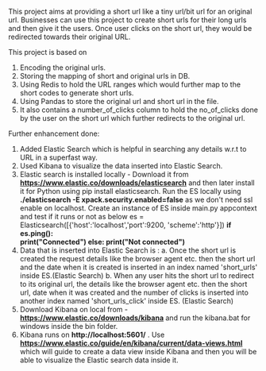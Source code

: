 This project aims at providing a short url like a tiny url/bit url for an original url.
Businesses can use this project to create short urls for their long urls and then give it the users.
Once user clicks on the short url, they would be redirected towards their original URL.

This project is based on
1. Encoding the original urls.
2. Storing the mapping of short and original urls in DB.
3. Using Redis to hold the URL ranges which would further map to the short codes to generate short urls.
4. Using Pandas to store the original url and short url in the file.
5. It also contains a number_of_clicks column to hold the no_of_clicks done by the user on the short url which further redirects to the original url.

Further enhancement done:
1. Added Elastic Search which is helpful in searching any details w.r.t to URL in a superfast way.
2. Used Kibana to visualize the data inserted into Elastic Search.
3. Elastic search is installed locally - Download it from **https://www.elastic.co/downloads/elasticsearch** and then later install it for Python using pip install elasticsearch.
   Run the ES locally using **./elasticsearch -E xpack.security.enabled=false**  as we don't need ssl enable on localhost. Create an instance of ES inside main.py appcontext and test if it runs or not as below
   es = Elasticsearch([{'host':'localhost','port':9200, 'scheme':'http'}])
   **if es.ping():  
       print("Connected")
   else:
       print("Not connected")**
4. Data that is inserted into Elastic Search is :
    a. Once the short url is created the request details like the browser agent etc. then the short url and the date when it is created is inserted in an index named
       'short_urls' inside ES.(Elastic Search)
    b. When any user hits the short url to redirect to its original url, the details like the browser agent etc. then the short url, date when it was created and the number of clicks
       is inserted into another index named 'short_urls_click' inside ES. (Elastic Search)
5. Download Kibana on local from - **https://www.elastic.co/downloads/kibana** and run the kibana.bat for windows inside the bin folder.
6. Kibana runs on **http://localhost:5601/** . Use **https://www.elastic.co/guide/en/kibana/current/data-views.html** which will guide to create a data view inside Kibana and then you will be able to
   visualize the Elastic search data inside it.
